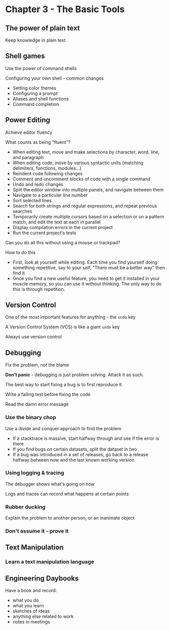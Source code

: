 # Chapter 3 - The Basic Tools

## The power of plain text

Keep knowledge in plain text

## Shell games

Use the power of command shells

Configuring your own shell - common changes
- Setting color themes
- Configuring a prompt
- Aliases and shell functions
- Command completion

## Power Editing

Achieve editor fluency

What counts as being "fluent"?
- When editing text, move and make selections by character, word, line, and paragraph
- When editing code, move by various syntactic units (matching delimiters, functions, modules...)
- Reindent code following changes
- Comment and uncomment blocks of code with a single command
- Undo and redo changes
- Split the editor window into multiple panels, and navigate between them
- Navigate to a particular line number
- Sort selected lines
- Search for both strings and regular expressions, and repeat previous searches
- Temporarily create multiple cursors based on a selection or on a pattern match, and edit the text at each in parallel
- Display compilation errors in the current project
- Run the current project's tests

Can you do all this without using a mouse or trackpad?

How to do this
- First, look at yourself while editing. Each time you find yourself doing something repetitive, say to your self, "There must be a better way" then find it
- Once you find a new useful feature, you need to get it installed in your muscle memory, so you can use it without thinking. The only way to do this is through repetition.

## Version Control

One of the most important features for anything - the `undo` key

A Version Control System (VCS) is like a giant `undo` key

Always use version control

## Debugging

Fix the problem, not the blame

**Don't panic** - debugging is just problem solving. Attack it as such.

The best way to start fixing a bug is to first reproduce it.

Write a failing test before fixing the code

Read the damn error message

### Use the binary chop

Use a divide and conquer approach to find the problem
- If a stacktrace is massive, start halfway through and see if the error is there
- If you find bugs on certain datasets, split the dataset in two
- If a bug was introduced in a set of releases, go back to a release halfway between now and the last known working version

### Using logging & tracing

The debugger shows what's going on *now*

Logs and traces can record what happens at certain points

### Rubber ducking

Explain the problem to another person, or an inanimate object

### Don't assume it - prove it

## Text Manipulation

### Learn a text manipulation language

## Engineering Daybooks

Have a book and record:
- what you do
- what you learn
- sketches of ideas
- anything else related to work
- notes in meetings